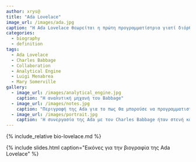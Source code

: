 ```yaml
---
author: xrys@
title: "Ada Lovelace"
image_url: /images/ada.jpg
caption: "Η Ada Lovelace θεωρείται η πρώτη προγραμματίστρια γιατί διόρθωσε και επέκτεινε το έργο του Babbage για την αναλυτική μηχανή του"
categories:
  - biography
  - definition
tags:
  - Ada Lovelace
  - Charles Babbage
  - Collaboration
  - Analytical Engine
  - Luigi Menabrea
  - Μary Somerville
gallery:
  - image_url: /images/analytical_engine.jpg
    caption: "Η αναλυτική μηχανή του Babbage"
  - image_url: /images/notes.jpg
    caption: "Περιγραφή της Ada για το πως θα μπορούσε να προγραμματιστεί η Αναλυτική Μηχανή του Babbage για τον υπολογισμό των αριθμών Bernoulli"
  - image_url: /images/portrait.jpg
    caption: 'Η συνεργασία της Ada με τον Charles Babbage ήταν στενή και οι βιογράφοι συζητούν την έκταση και την πρωτοτυπία της συμβολής της στο έργο του'
---
```


{% include_relative bio-lovelace.md %}

{% include slides.html caption="Εικόνες για την βιογραφία της Ada Lovelace" %}
